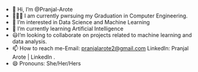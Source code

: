 - 👋 Hi, I’m @Pranjal-Arote
- 👨🏻‍🎓 I am currently pwrsuing my Graduation in Computer Engineering.
- 👀 I’m interested in Data Science and Machine Learning 
- 🌱 I’m currently learning Artificial Intelligence 
- 😃I’m looking to collaborate on projects related to machine learning and data analysis.
- 📫 How to reach me-Email: pranjalarote2@gmail.com   LinkedIn: Pranjal Arote | LinkedIn .                  
- 😄 Pronouns: She/Her/Hers
  
